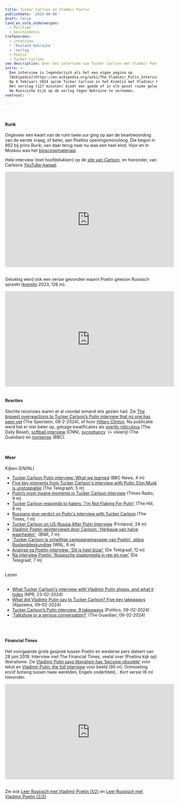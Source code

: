 ```yaml
---
title: Tucker Carlson en Vladmir Poetin
publishdate: '2024-06-06'
draft: false
land_en_volk_onderwerpen:
  - Politiek
  - Geschiedenis
trefwoorden:
  - interview
  - 'Rusland-Oekraïne '
  - 'oorlog '
  - Poetin
  - Tucker Carlson
seo_description: Over het interview van Tucker Carlson met Vladmir Poetin (06-02-2024)
intro: >-
  Een interview is legendarisch als het een eigen pagina op
  [Wikipedia](https://en.wikipedia.org/wiki/The_Vladimir_Putin_Interview) heeft.
  Op 6 februari 2024 sprak Tucker Carlson in het Kremlin met Vladimir Poetin.
  Het verslag (127 minuten) biedt een goede of in elk geval ruime gelegenheid om
  de Russische kijk op de oorlog tegen Oekraïne te vernemen.
voetnoot: ''

---
```


<br/>

#### Rurik

Ongeveer een kwart van de ruim twee uur ging op aan de beantwoording van de eerste vraag, of beter, aan Poetins openingsmonoloog. Die begon in 862 bij prins Rurik; van daar terug naar nu was een heel eind. Voor en in Moskou was het [bioscoopmateriaal](https://www.thedailybeast.com/moscow-milks-tucker-carlsons-putin-interview-with-free-theater-screenings).
 

Hele interview (met hoofdstukken) op de [site van Carlson](https://tuckercarlson.com/the-vladimir-putin-interview/), en hieronder, van Carlsons [YouTube-kanaal](https://www.youtube.com/@TuckerCarlson).


<iframe width="560" height="315" src="https://www.youtube.com/embed/fOCWBhuDdDo?si=WGPf2wrnGF3TowNZ" title="YouTube video player" frameborder="0" allow="accelerometer; autoplay; clipboard-write; encrypted-media; gyroscope; picture-in-picture; web-share" referrerpolicy="strict-origin-when-cross-origin" allowfullscreen></iframe>


<br/>
<br/>

Gelukkig werd ook een versie gevonden waarin Poetin gewoon Russisch spreekt ([kremlin](https://www.youtube.com/@kremlin) 2023, 126 m).

<iframe width="560" height="315" src="https://www.youtube.com/embed/ncPW2pyOzJU?si=CcZ5vgDQt5y3s5Mc" title="YouTube video player" frameborder="0" allow="accelerometer; autoplay; clipboard-write; encrypted-media; gyroscope; picture-in-picture; web-share" referrerpolicy="strict-origin-when-cross-origin" allowfullscreen></iframe>

<br/>
<br/>

#### Reacties
Slechte recensies waren er al voordat iemand iets gezien had. Zie [The biggest overreactions to Tucker Carlson’s Putin interview that no one has seen yet](https://thespectator.com/topic/biggest-overreactions-tucker-carlson-interview-vladimir-putin/) (The Spectator, 08-2-2024), of hoor [Hillary Clinton](https://youtu.be/uFnsRbapyb4?si=IBTU1JD4DmSZNF3f). Na publicatie werd het er niet beter op, getuige kwalificaties als [overtly ridiculous](https://www.thedailybeast.com/kimmel-bashes-tucker-carlson-over-overtly-ridiculous-putin-interview) (The Daily Beast), [softball interview](https://edition.cnn.com/2024/02/08/media/vladimir-putin-tucker-carlson-interview-reliable-sources/index.html) (CNN), [sycophancy](https://www.theguardian.com/commentisfree/2024/feb/09/tucker-carlson-putin-interview-journalism-sycophancy?ref=mc.news)  (= vleierij) (The Guardian) en [nonsense](https://www.bbc.com/news/world-europe-68255302) (BBC).

<br/>

#### Meer

Kijken (EN/NL)<br/>
- [Tucker Carlson Putin interview: What we learned](https://www.youtube.com/watch?v=0xaj1mhg5eo ) (BBC News, 4 m)
- [Five key moments from Tucker Carlson's interview with Putin: Elon Musk is unstoppable](https://www.youtube.com/watch?v=5rKigbrcGNg) (The Telegraph, 5 m)
- [Putin’s most insane moments in Tucker Carlson interview](https://www.youtube.com/watch?v=gd9qktZnVJQ) (Times Radio, 9 m)
- [Tucker Carlson responds to haters: 'I'm Not Flaking For Putin'](https://youtu.be/APy59SlMdNY?si=u6411io-P_OvMfuN) (The Hill, 9 m)
- [Russians give verdict on Putin's interview with Tucker Carlson](https://youtu.be/HWHFG2Egpw4?si=CnS5o6LHIt7UfQCP) (The Times, 1 m)
- [Tucker Carlson on US-Russia After Putin Interview](https://youtu.be/Qzlt1VVBcg8?si=Bva9fPQWqMG1X7iD) (Firstpost, 24 m)
- [Vladimir Poetin geïnterviewd door Carlson: 'Herkauw van halve waarheden'](https://www.youtube.com/watch?v=V_PISwOWcc8)  (BNR, 7 m)
- ['Tucker Carlson is vrijwillige campagnemanager van Poetin', aldus Ruslanddeskundige](https://www.youtube.com/watch?v=6lN8w5fHrVY) (WNL, 6 m)
- [Analyse na Poetin-interview: 'Dit is heel bizar'](https://youtu.be/iiHlNxribmY?si=2rA3do4Yk8t6GkWr) (De Telegraaf, 12 m)
- [Na interview Poetin: 'Russische staatsmedia in rep en roer'](https://youtu.be/oBhEJhm-DJg?si=H-OAWc3U3zD9Qed9) (De Telegraaf, 7 m)

<br/>
Lezen
 <br/>
<br/>


- [What Tucker Carlson's interview with Vladimir Putin shows, and what it hides](https://www.npr.org/2024/02/23/1233424762/tucker-carlson-putin-interview-analysis) (NPR, 23-02-2024)
- [What did Vladimir Putin say to Tucker Carlson? Five key takeaways](https://www.aljazeera.com/news/2024/2/9/five-key-moments-from-tucker-carlsons-interview-with-vladimir-putin) (Aljazeera, 09-02-2024)
-  [Tucker Carlson’s Putin interview: 9 takeaways](https://www.politico.eu/article/9-takeaway-vladimir-putin-interview-tucker-carlson/) (Politico, 09-02-2024)
- [‘Talkshow or a serious conversation?’](https://www.theguardian.com/us-news/2024/feb/09/tucker-carlson-vladimir-putin-interview-analysis-russia-ukraine) (The Guardian, 09-02-2024)

<br/>
<br/>

#### Financial Times

Het voorgaande grote gesprek tussen Poetin en westerse pers dateert van 28 juni 2019. Interview met The Financial Times, veelal over (Poetins kijk op) liberalisme. Zie [Vladimir Putin says liberalism has ‘become obsolete’](https://www.ft.com/content/670039ec-98f3-11e9-9573-ee5cbb98ed36) voor tekst en [Vladimir Putin: the full interview](https://www.ft.com/video/d62ed062-0d6a-4818-86ff-4b8120125583) voor beeld (90 m). Ontmoeting en/of botsing tussen twee werelden, Engels ondertiteld, . Kort versie (6 m) hieronder.


<iframe width="560" height="315" src="https://www.youtube.com/embed/YCxDh2rf21E?si=HBzMsIo4mOzLfW9u" title="YouTube video player" frameborder="0" allow="accelerometer; autoplay; clipboard-write; encrypted-media; gyroscope; picture-in-picture; web-share" referrerpolicy="strict-origin-when-cross-origin" allowfullscreen></iframe>

<br/>
<br/>


Zie ook [Leer Russisch met Vladimir Poetin (1/2)](https://www.rusland1.nl/taal/20200420-leer-russisch-met-poetin-1/) en [Leer Russisch met Vladimir Poetin (2/2)](https://www.rusland1.nl/taal/20200515-leer-russisch-met-poetin-2/)


